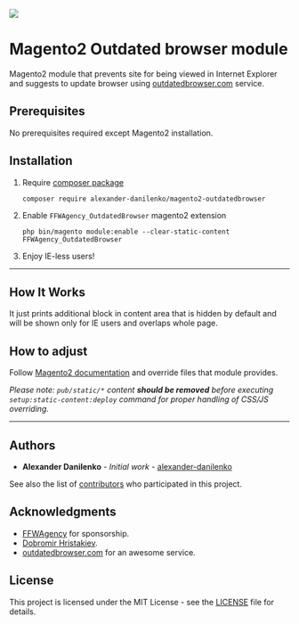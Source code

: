 ![](https://i.imgur.com/KPwKk5t.png)

# Magento2 Outdated browser module

Magento2 module that prevents site for being viewed in Internet Explorer and suggests to update browser using [outdatedbrowser.com](http://outdatedbrowser.com) service.

## Prerequisites
No prerequisites required except Magento2 installation.

## Installation

1. Require [composer package](https://packagist.org/packages/alexander-danilenko/magento2-outdatedbrowser)
    ```
    composer require alexander-danilenko/magento2-outdatedbrowser
    ```
2. Enable `FFWAgency_OutdatedBrowser` magento2 extension
    ```
    php bin/magento module:enable --clear-static-content FFWAgency_OutdatedBrowser
    ```
3. Enjoy IE-less users!

--- 

## How It Works

It just prints additional block in content area that is hidden by default and will be shown only for IE users and overlaps whole page. 

## How to adjust
Follow [Magento2 documentation](https://devdocs.magento.com/guides/v2.3/frontend-dev-guide/themes/theme-inherit.html) and override files that module provides. 

_Please note: `pub/static/*` content **should be removed** before executing `setup:static-content:deploy` command for proper handling of CSS/JS overriding._

--- 
## Authors

* **Alexander Danilenko** - *Initial work* - [alexander-danilenko](https://github.com/alexander-danilenko)

See also the list of [contributors](https://github.com/alexander-danilenko/magento2-outdatedbrowser/contributors) who participated in this project.

## Acknowledgments

* [FFWAgency](https://ffwagency.com/) for sponsorship.
* [Dobromir Hristakiev](https://github.com/vflirt).
* [outdatedbrowser.com](http://outdatedbrowser.com) for an awesome service.

## License

This project is licensed under the MIT License - see the [LICENSE](LICENSE) file for details.
